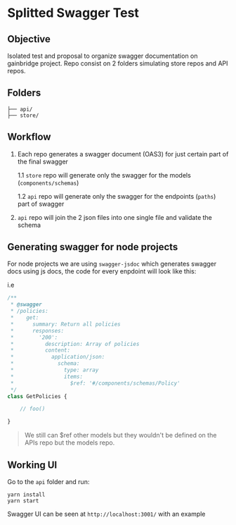 # Splitted Swagger Test

## Objective
Isolated test and proposal to organize swagger documentation on gainbridge project. Repo consist on 2 folders simulating store repos and API repos.

## Folders

```
├── api/
├── store/
```

## Workflow

1. Each repo generates a swagger document (OAS3) for just certain part of the final swagger

    1.1 `store` repo will generate only the swagger for the models (`components/schemas`)
    
    1.2 `api` repo will generate only the swagger for the endpoints (`paths`) part of swagger

2. `api` repo will join the 2 json files into one single file and validate the schema

## Generating swagger for node projects

For node projects we are using `swagger-jsdoc` which generates swagger docs using js docs, the code for every enpdoint will look like this:

i.e 

```js
/**
 * @swagger
 * /policies:
 *    get:
 *      summary: Return all policies
 *      responses:
 *        '200':
 *          description: Array of policies
 *          content:
 *            application/json:
 *              schema:
 *                type: array
 *                items:
 *                  $ref: '#/components/schemas/Policy'
 */
class GetPolicies {

    // foo()

}
```

> We still can $ref other models but they wouldn't be defined on the APIs repo but the models repo.

## Working UI

Go to the `api` folder and run:

```
yarn install
yarn start
```

Swagger UI can be seen at `http://localhost:3001/` with an example